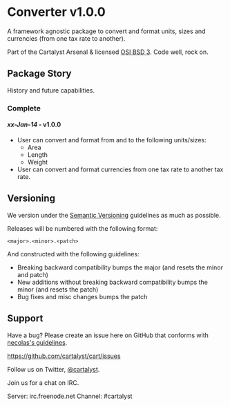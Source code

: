 # Converter v1.0.0

A framework agnostic package to convert and format units, sizes and currencies (from one tax rate to another).

Part of the Cartalyst Arsenal & licensed [OSI BSD 3](license.txt). Code well, rock on.

## Package Story

History and future capabilities.

### Complete

#### *xx-Jan-14* - v1.0.0

- User can convert and format from and to the following units/sizes:
	- Area
	- Length
	- Weight
- User can convert and format currencies from one tax rate to another tax rate.

## Versioning

We version under the [Semantic Versioning](http://semver.org/) guidelines as much as possible.

Releases will be numbered with the following format:

`<major>.<minor>.<patch>`

And constructed with the following guidelines:

* Breaking backward compatibility bumps the major (and resets the minor and patch)
* New additions without breaking backward compatibility bumps the minor (and resets the patch)
* Bug fixes and misc changes bumps the patch

## Support

Have a bug? Please create an issue here on GitHub that conforms with [necolas's guidelines](https://github.com/necolas/issue-guidelines).

https://github.com/cartalyst/cart/issues

Follow us on Twitter, [@cartalyst](http://twitter.com/cartalyst).

Join us for a chat on IRC.

Server: irc.freenode.net
Channel: #cartalyst
